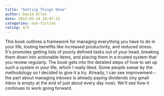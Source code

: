 ```yaml
---
title: "Getting Things Done"
author: David Allen
date: 2013-05-24 18:47:13
categories: non-fiction
rating: 4/5
---
```


This book outlines a framework for managing everything you have to do in your life, touting benefits like increased productivity, and reduced stress. It's promotes getting lists of poorly defined tasks out of your head, breaking them down into actionable items, and placing them in a trusted system that you review regularly. The book gets into the detailed steps of how to set up such a system in your life, which I really liked. Some people swear by the methodology so I decided to give it a try. Already, I can see improvement--the part about managing inboxes is already paying dividends (my gmail inbox is empty at the end of just about every day now). We'll see how it continues to work going forward.
